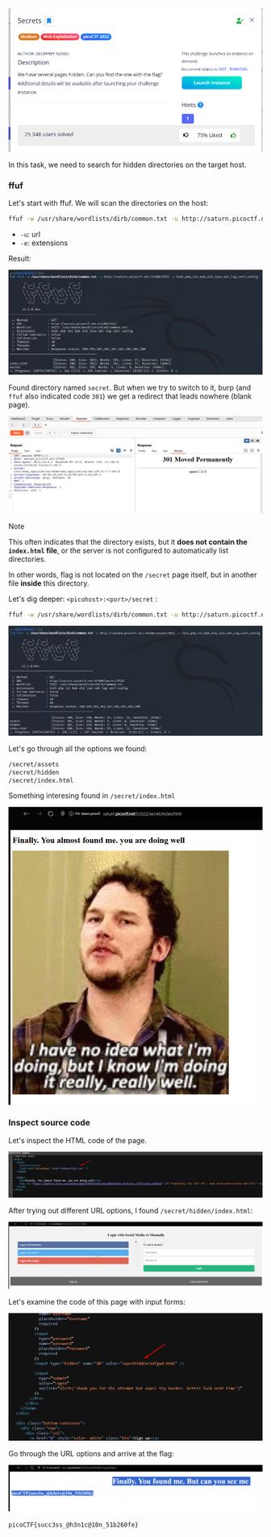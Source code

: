 ![Task desc](../assets/images/Secrets_image_1.png)

In this task, we need to search for hidden directories on the target host.

### ffuf

Let's start with ffuf. We will scan the directories on the host:

```bash
ffuf -w /usr/share/wordlists/dirb/common.txt -u http://saturn.picoctf.net:54588/FUZZ -e html,php,txt,bak,old,json,xml,log,conf,config
```

* `-u`: url
* `-e`: extensions

Result: 

![image_2](../assets/images/Secrets_image_2.png)

Found directory named `secret`. But when we try to switch to it, burp (and `ffuf` also indicated code `301`) we get a redirect that leads nowhere (blank page).

![image_3](../assets/images/Secrets_image_3.png)


> [!NOTE]
> This often indicates that the directory exists, but it **does not contain the <code>index.html</code> file**, or the server is not configured to automatically list directories.
>
> In other words, flag is not located on the `/secret` page itself, but in another file **inside** this directory.

Let's dig deeper: `<picohost>:<port>/secret` :
```bash
ffuf -w /usr/share/wordlists/dirb/common.txt -u http://saturn.picoctf.net:54588/secret/FUZZ -e html,php,txt,bak,old,json,xml,log,conf,config
```

![image_4](../assets/images/Secrets_image_4.png)

Let's go through all the options we found:

```
/secret/assets
/secret/hidden
/secret/index.html
```

Something interesing found in `/secret/index.html`

![image_5](../assets/images/Secrets_image_5.png)

### Inspect source code 

Let's inspect the HTML code of the page.

![image_6](../assets/images/Secrets_image_6.png)

After trying out different URL options, I found `/secret/hidden/index.html`:

![image_7](../assets/images/Secrets_image_7.png)

Let's examine the code of this page with input forms:

![image_8](../assets/images/Secrets_image_8.png)

Go through the URL options and arrive at the flag: 

![image_9](../assets/images/Secrets_image_9.png)

`picoCTF{succ3ss_@h3n1c@10n_51b260fe}`
